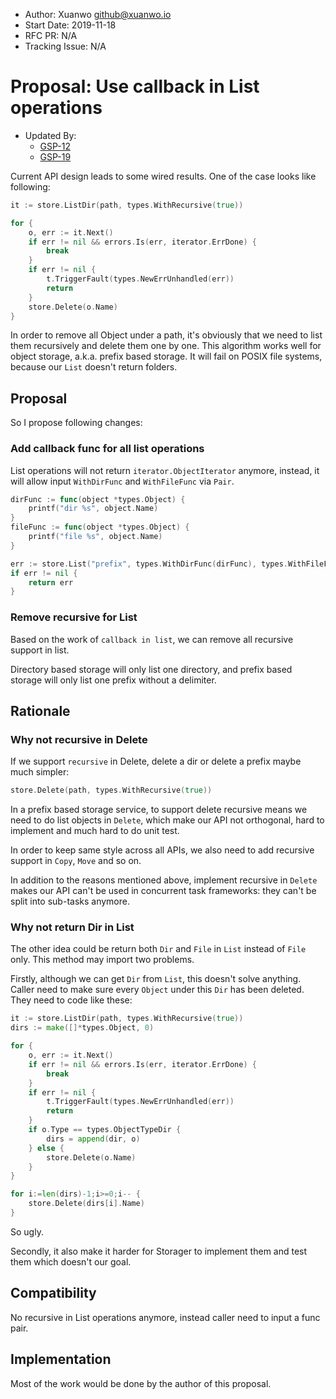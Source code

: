 - Author: Xuanwo <github@xuanwo.io>
- Start Date: 2019-11-18
- RFC PR: N/A
- Tracking Issue: N/A

# Proposal: Use callback in List operations

- Updated By:
  - [GSP-12](./12-support-both-directory-and-prefix-based-list.md)
  - [GSP-19](./19-split-storage-list.md)

Current API design leads to some wired results. One of the case looks like following:

```go
it := store.ListDir(path, types.WithRecursive(true))

for {
    o, err := it.Next()
    if err != nil && errors.Is(err, iterator.ErrDone) {
        break
    }
    if err != nil {
        t.TriggerFault(types.NewErrUnhandled(err))
        return
    }
    store.Delete(o.Name)
}
```

In order to remove all Object under a path, it's obviously that we need to list them recursively and delete them one by one. This algorithm works well for object storage, a.k.a. prefix based storage. It will fail on POSIX file systems, because our `List` doesn't return folders.

## Proposal

So I propose following changes:

### Add callback func for all list operations

List operations will not return `iterator.ObjectIterator` anymore, instead, it will allow input `WithDirFunc` and `WithFileFunc` via `Pair`.

```go
dirFunc := func(object *types.Object) {
    printf("dir %s", object.Name)
}
fileFunc := func(object *types.Object) {
    printf("file %s", object.Name)
}

err := store.List("prefix", types.WithDirFunc(dirFunc), types.WithFileFunc(fileFunc))
if err != nil {
    return err
}
```

### Remove recursive for List

Based on the work of `callback in list`, we can remove all recursive support in list.

Directory based storage will only list one directory, and prefix based storage will only list one prefix without a delimiter.

## Rationale

### Why not recursive in Delete

If we support `recursive` in Delete, delete a dir or delete a prefix maybe much simpler:

```go
store.Delete(path, types.WithRecursive(true))
```

In a prefix based storage service, to support delete recursive means we need to do list objects in `Delete`, which make our API not orthogonal, hard to implement and much hard to do unit test.

In order to keep same style across all APIs, we also need to add recursive support in `Copy`, `Move` and so on.

In addition to the reasons mentioned above, implement recursive in `Delete` makes our API can't be used in concurrent task frameworks: they can't be split into sub-tasks anymore.

### Why not return Dir in List

The other idea could be return both `Dir` and `File` in `List` instead of `File` only. This  method may import two problems.

Firstly, although we can get `Dir` from `List`, this doesn't solve anything. Caller need to make sure every `Object` under this `Dir` has been deleted. They need to code like these:

```go
it := store.ListDir(path, types.WithRecursive(true))
dirs := make([]*types.Object, 0)

for {
    o, err := it.Next()
    if err != nil && errors.Is(err, iterator.ErrDone) {
        break
    }
    if err != nil {
        t.TriggerFault(types.NewErrUnhandled(err))
        return
    }
    if o.Type == types.ObjectTypeDir {
        dirs = append(dir, o)
    } else {
        store.Delete(o.Name)
    }    
}

for i:=len(dirs)-1;i>=0;i-- {
    store.Delete(dirs[i].Name)
}
```

So ugly.

Secondly, it also make it harder for Storager to implement them and test them which doesn't our goal.

## Compatibility

No recursive in List operations anymore, instead caller need to input a func pair.

## Implementation

Most of the work would be done by the author of this proposal.
